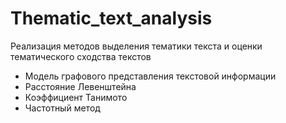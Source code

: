 # Thematic_text_analysis
Реализация методов выделения тематики текста и оценки тематического сходства текстов

* Модель графового представления текстовой информации
* Расстояние Левенштейна
* Коэффициент Танимото
* Частотный метод

